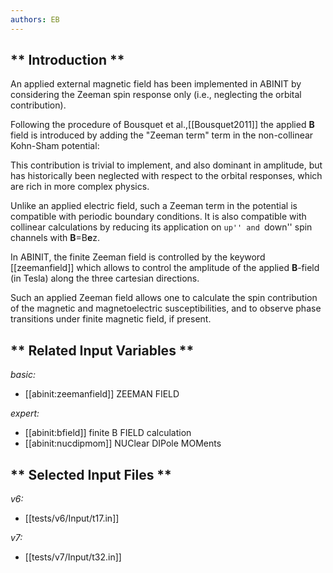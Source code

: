 ```yaml
---
authors: EB
---
```


## ** Introduction **

An applied external magnetic field has been implemented in ABINIT by
considering the Zeeman spin response only (i.e., neglecting the orbital
contribution).

Following the procedure of Bousquet et al.,[[Bousquet2011]] the applied **B**
field is introduced by adding the "Zeeman term" term in the non-collinear
Kohn-Sham potential:

This contribution is trivial to implement, and also dominant in amplitude, but
has historically been neglected with respect to the orbital responses, which
are rich in more complex physics.

Unlike an applied electric field, such a Zeeman term in the potential is
compatible with periodic boundary conditions. It is also compatible with
collinear calculations by reducing its application on ``up'' and ``down'' spin
channels with **B**=B**e**z.

In ABINIT, the finite Zeeman field is controlled by the keyword
[[zeemanfield]] which allows to control the amplitude of the applied
**B**-field (in Tesla) along the three cartesian directions.

Such an applied Zeeman field allows one to calculate the spin contribution of
the magnetic and magnetoelectric susceptibilities, and to observe phase
transitions under finite magnetic field, if present.



## ** Related Input Variables **

*basic:*

- [[abinit:zeemanfield]]  ZEEMAN FIELD
 
*expert:*

- [[abinit:bfield]]  finite B FIELD calculation
- [[abinit:nucdipmom]]  NUClear DIPole MOMents
 

## ** Selected Input Files **

*v6:*

- [[tests/v6/Input/t17.in]]
 
*v7:*

- [[tests/v7/Input/t32.in]]
 

